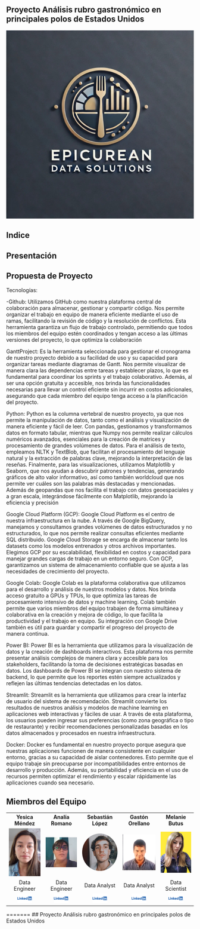## Proyecto Análisis rubro gastronómico en principales polos de Estados Unidos

<p align="center">
  <img src="/IMG/logo_epicurean.jpeg" alt="Logo" />
</p>

## Indice

## Presentación

## Propuesta de Proyecto

Tecnologías:

-Github: Utilizamos GitHub como nuestra plataforma central de colaboración para almacenar, gestionar y compartir código. Nos permite organizar el trabajo en equipo de manera eficiente mediante el uso de ramas, facilitando la revisión de código y la resolución de conflictos. Esta herramienta garantiza un flujo de trabajo controlado, permitiendo que todos los miembros del equipo estén coordinados y tengan acceso a las últimas versiones del proyecto, lo que optimiza la colaboración 

GanttProject: Es la herramienta seleccionada para gestionar el cronograma de nuestro proyecto debido a su facilidad de uso y su capacidad para organizar tareas mediante diagramas de Gantt. Nos permite visualizar de manera clara las dependencias entre tareas y establecer plazos, lo que es fundamental para coordinar los sprints y el trabajo colaborativo. Además, al ser una opción gratuita y accesible, nos brinda las funcionalidades necesarias para llevar un control eficiente sin incurrir en costos adicionales, asegurando que cada miembro del equipo tenga acceso a la planificación del proyecto.

Python:
Python es la columna vertebral de nuestro proyecto, ya que nos permite la manipulación de datos, tanto como el análisis y visualización de manera eficiente y fácil de leer. Con pandas, gestionamos y transformamos datos en formato tabular, mientras que Numpy nos permite realizar cálculos numéricos avanzados, esenciales para la creación de matrices y procesamiento de grandes volúmenes de datos. Para el análisis de texto, empleamos NLTK y TextBlob, que facilitan el procesamiento del lenguaje natural y la extracción de palabras clave, mejorando la interpretación de las reseñas. Finalmente, para las visualizaciones, utilizamos Matplotlib y Seaborn, que nos ayudan a descubrir patrones y tendencias, generando gráficos de alto valor informativo, así como también worldcloud que nos permite ver cuáles son las palabras más destacadas y mencionadas. Además de geopandas que nos facilita el trabajo con datos geoespaciales y a gran escala, integrándose fácilmente con Matplotlib, mejorando la eficiencia y precisión

Google Cloud Platform (GCP):
Google Cloud Platform es el centro de nuestra infraestructura en la nube. A través de Google BigQuery, manejamos y consultamos grandes volúmenes de datos estructurados y no estructurados, lo que nos permite realizar consultas eficientes mediante SQL distribuido. Google Cloud Storage se encarga de almacenar tanto los datasets como los modelos entrenados y otros archivos importantes. Elegimos GCP por su escalabilidad, flexibilidad en costos y capacidad para manejar grandes cargas de trabajo en un entorno seguro. Con GCP, garantizamos un sistema de almacenamiento confiable que se ajusta a las necesidades de crecimiento del proyecto.

Google Colab:
Google Colab es la plataforma colaborativa que utilizamos para el desarrollo y análisis de nuestros modelos y datos. Nos brinda acceso gratuito a GPUs y TPUs, lo que optimiza las tareas de procesamiento intensivo de datos y machine learning. Colab también permite que varios miembros del equipo trabajen de forma simultánea y colaborativa en la creación y mejora de código, lo que facilita la productividad y el trabajo en equipo. Su integración con Google Drive también es útil para guardar y compartir el progreso del proyecto de manera continua.

Power BI:
Power BI es la herramienta que utilizamos para la visualización de datos y la creación de dashboards interactivos. Esta plataforma nos permite presentar análisis complejos de manera clara y accesible para los stakeholders, facilitando la toma de decisiones estratégicas basadas en datos. Los dashboards de Power BI se integran con nuestro sistema de backend, lo que permite que los reportes estén siempre actualizados y reflejen las últimas tendencias detectadas en los datos.

Streamlit:
Streamlit es la herramienta que utilizamos para crear la interfaz de usuario del sistema de recomendación. Streamlit convierte los resultados de nuestros análisis y modelos de machine learning en aplicaciones web interactivas y fáciles de usar. A través de esta plataforma, los usuarios pueden ingresar sus preferencias (como zona geográfica o tipo de restaurante) y recibir recomendaciones personalizadas basadas en los datos almacenados y procesados en nuestra infraestructura.

Docker:
Docker es fundamental en nuestro proyecto porque asegura que nuestras aplicaciones funcionen de manera consistente en cualquier entorno, gracias a su capacidad de aislar contenedores. Esto permite que el equipo trabaje sin preocuparse por incompatibilidades entre entornos de desarrollo y producción. Además, su portabilidad y eficiencia en el uso de recursos permiten optimizar el rendimiento y escalar rápidamente las aplicaciones cuando sea necesario.


## Miembros del Equipo

<table align="center">
  <tr>
    <td align="center"><b>Yesica Méndez</b></td>
    <td align="center"><b>Analía Romano</b></td>
    <td align="center"><b>Sebastián López</b></td>
    <td align="center"><b>Gastón Orellano</b></td>
    <td align="center"><b>Melanie Butus</b></td>
  </tr>
  <tr>
    <td align="center"><img src="/IMG/yesica.jpeg" alt="yesica" width="100"/></td>    
    <td align="center"><img src="/IMG/analia.jpg" alt="analia" width="100"/></td>
    <td align="center"><img src="/IMG/sebastian.jpg" alt="sebastian" style="border-radius: 50%; width: 100px; height: 100px;" width="100"/></td>
    <td align="center"><img src="/IMG/gaston.jpeg" alt="gaston" width="100"/></td>
    <td align="center"><img src="/IMG/melanie.jpg" alt="melanie" width="100"/></td>
  </tr>
  <tr>
    <td align="center">Data Engineer</td>
    <td align="center">Data Engineer</td>
    <td align="center">Data Analyst</td>
    <td align="center">Data Analyst</td>
    <td align="center">Data Scientist</td>
  </tr>

  <tr>
    <td align="center"><a href="https://www.linkedin.com/in/gaston-orellano/"><img src="/IMG/lkd.png" alt="LinkedIn" width="40"/></a></td>
    <td align="center"><a href="https://www.linkedin.com/in/ana-marce-romano-119b54254/"><img src="/IMG/lkd.png" alt="LinkedIn" width="40"/></a></td>
    <td align="center"><a href="https://www.linkedin.com/in/sebastian-lopez-bianchessi/"><img src="/IMG/lkd.png" alt="LinkedIn" width="40"/></a></td>
    <td align="center"><a href="https://www.linkedin.com/in/yesica-mendez-aroca/"><img src="/IMG/lkd.png" alt="LinkedIn" width="40"/></a></td>
    <td align="center"><a href="https://www.linkedin.com/in/melanie-butus-7013551a9/"><img src="/IMG/lkd.png" alt="LinkedIn" width="40"/></a></td>
  </tr>
</table>
=======
## Proyecto Análisis rubro gastronómico en principales polos de Estados Unidos

